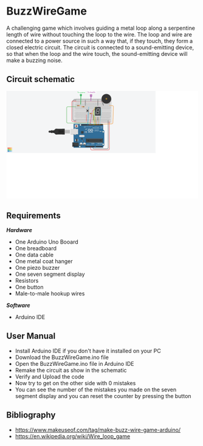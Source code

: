 # BuzzWireGame

A challenging game which involves guiding a metal loop along a serpentine length of wire without touching the loop to the wire. The loop and wire are connected to a power source in such a way that, if they touch, they form a closed electric circuit. The circuit is connected to a sound-emitting device, so that when the loop and the wire touch, the sound-emitting device will make a buzzing noise.

## Circuit schematic 
![Schematic](Schematic.png)
## Requirements
  ***Hardware***
  * One Arduino Uno Booard
  * One breadboard
  * One data cable
  * One metal coat hanger
  * One piezo buzzer
  * One seven segment display
  * Resistors
  * One button
  * Male-to-male hookup wires
  
  ***Software***
  * Arduino IDE
  
## User Manual
  * Install Arduino IDE if you don't have it installed on your PC
  * Download the BuzzWireGame.ino file
  * Open the BuzzWireGame.ino file in Arduino IDE
  * Remake the circuit as show in the schematic
  * Verify and Upload the code
  * Now try to get on the other side with 0 mistakes
  * You can see the number of the mistakes you made on the seven segment display and you can reset the counter by pressing the button
  
## Bibliography
  * https://www.makeuseof.com/tag/make-buzz-wire-game-arduino/
  * https://en.wikipedia.org/wiki/Wire_loop_game
